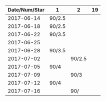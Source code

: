 Date/Num/Star   | 1      | 2      | 19     |
----------------|--------|--------|--------|
2017-06-14      | 90/2.5 |        |        |
2017-06-18      | 90/2.5 |        |        |
2017-06-22      | 90/3.5 |        |        | 
2017-06-25      |        |        |        |
2017-06-28      | 90/3.5 |        |        |
2017-07-02      |        | 90/2.5 |        |
2017-07-05      | 90/4   |        |        |
2017-07-09      |        | 90/3   |        |
2017-07-12      | 90/4   |        |        |
2017-07-16      |        | 90/    |        |